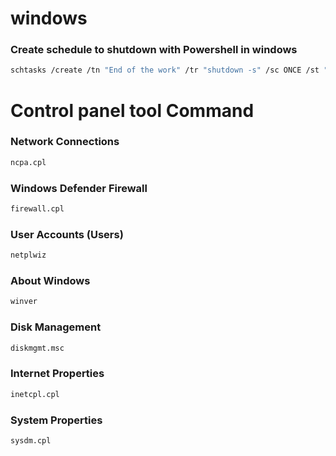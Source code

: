 # windows

### Create schedule to shutdown with Powershell in windows
```bash
schtasks /create /tn "End of the work" /tr "shutdown -s" /sc ONCE /st "17:15:00"
```

# Control panel tool Command
### Network Connections
```bash
ncpa.cpl
```
### Windows Defender Firewall
```bash
firewall.cpl
```
### User Accounts (Users)
```bash
netplwiz
```
### About Windows
```bash
winver
```
### Disk Management
```bash
diskmgmt.msc
```
### Internet Properties
```bash
inetcpl.cpl
```
### System Properties
```bash
sysdm.cpl
```

